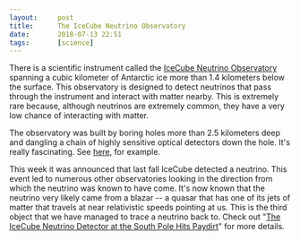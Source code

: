 ```yaml
---
layout:     post
title:      The IceCube Neutrino Observatory
date:       2018-07-13 22:51
tags:       [science]
---
```


There is a scientific instrument called the [IceCube Neutrino Observatory](https://icecube.wisc.edu/) spanning a cubic kilometer of Antarctic ice more than 1.4 kilometers below the surface. This observatory is designed to detect neutrinos that pass through the instrument and interact with matter nearby. This is extremely rare because, although neutrinos are extremely common, they have a very low chance of interacting with matter.

The observatory was built by boring holes more than 2.5 kilometers deep and dangling a chain of highly sensitive optical detectors down the hole. It's really fascinating. See [here](https://spectrum.ieee.org/aerospace/astrophysics/icecube-the-polar-particle-hunter), for example.

This week it was announced that last fall IceCube detected a neutrino. This event led to numerous other observatories looking in the direction from which the neutrino was known to have come. It's now known that the neutrino very likely came from a blazar -- a quasar that has one of its jets of matter that travels at near relativistic speeds pointing at us. This is the third object that we have managed to trace a neutrino back to. Check out "[The IceCube Neutrino Detector at the South Pole Hits Paydirt](https://spectrum.ieee.org/tech-talk/aerospace/astrophysics/the-icecube-neutrino-detector-at-the-south-pole-hits-paydirt)" for more details.
